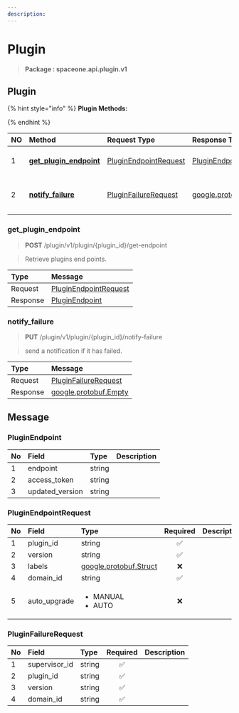 ```yaml
---
description:  
---
```

# Plugin

>  **Package : spaceone.api.plugin.v1**

## Plugin

{% hint style="info" %}
**Plugin Methods:**

{%  endhint %}


| NO |  Method | Request Type | Response Type | Description |
| :--- | :--- | :--- | :--- | :--- |
| 1 | [**get_plugin_endpoint**](plugin.md#get_plugin_endpoint)|   [PluginEndpointRequest](plugin.md#pluginendpointrequest) |   [PluginEndpoint](plugin.md#pluginendpoint) | Retrieve plugins end points. |
| 2 | [**notify_failure**](plugin.md#notify_failure)|   [PluginFailureRequest](plugin.md#pluginfailurerequest) |  [google.protobuf.Empty](https://github.com/protocolbuffers/protobuf/blob/master/src/google/protobuf/empty.proto)| send a notification if it has failed. | 
 

 
### get_plugin_endpoint
> **POST** /plugin/v1/plugin/{plugin_id}/get-endpoint
>

> Retrieve plugins end points.

| Type | Message |
| :--- | :--- |
| Request | [PluginEndpointRequest](plugin.md#pluginendpointrequest) |
| Response |  [PluginEndpoint](plugin.md#pluginendpoint)  |
 
 

 
### notify_failure
> **PUT** /plugin/v1/plugin/{plugin_id}/notify-failure
>

> send a notification if it has failed.

| Type | Message |
| :--- | :--- |
| Request | [PluginFailureRequest](plugin.md#pluginfailurerequest) |
| Response | [google.protobuf.Empty](https://github.com/protocolbuffers/protobuf/blob/master/src/google/protobuf/empty.proto) |


## 

## Message

### PluginEndpoint
| No | Field | Type |  Description |
| :--- | :--- | :--- | :--- |
| 1 | endpoint |string | |
| 2 | access_token |string | |
| 3 | updated_version |string | |

### PluginEndpointRequest
<table>
  <thead>
    <tr>
      <th style="text-align:left">No</th>
      <th style="text-align:left">Field</th>
      <th style="text-align:left">Type</th>
      <th style="text-align:center">Required</th>
      <th style="text-align:left">Description</th>
    </tr>
  </thead>
  <tbody>
    <tr>
      <td style="text-align:left">1</td>
      <td style="text-align:left">plugin_id</td>
      <td style="text-align:left">string</td>
<td style="text-align:center">✅</td>
<td style="text-align:left"></td>
   </tr>
    <tr>
      <td style="text-align:left">2</td>
      <td style="text-align:left">version</td>
      <td style="text-align:left">string</td>
<td style="text-align:center">✅</td>
<td style="text-align:left"></td>
   </tr>
    <tr>
      <td style="text-align:left">3</td>
      <td style="text-align:left">labels</td>
      <td style="text-align:left"><a href="https://github.com/protocolbuffers/protobuf/blob/master/src/google/protobuf/struct.proto">google.protobuf.Struct</a></td>
<td style="text-align:center">❌</td>
<td style="text-align:left"></td>
   </tr>
    <tr>
      <td style="text-align:left">4</td>
      <td style="text-align:left">domain_id</td>
      <td style="text-align:left">string</td>
<td style="text-align:center">✅</td>
<td style="text-align:left"></td>
   </tr>
    <tr>
      <td style="text-align:left">5</td>
      <td style="text-align:left">auto_upgrade</td>
      <td style="text-align:left"><ul>
          	<li>MANUAL</li>
          	<li>AUTO</li>
        </ul></td>
<td style="text-align:center">❌</td>
<td style="text-align:left"></td>
   </tr>
  </tbody>
</table>



### PluginFailureRequest
| No | Field | Type | Required | Description |
| :--- | :--- | :--- | :---: | :--- |
| 1 | supervisor_id |string|✅| |
| 2 | plugin_id |string|✅| |
| 3 | version |string|✅| |
| 4 | domain_id |string|✅| |
